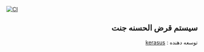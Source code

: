 [![CI](https://github.com/erfantkerfan/janat/actions/workflows/ci.yml/badge.svg?branch=main)](https://github.com/erfantkerfan/janat/actions/workflows/ci.yml)


<div dir="rtl">
    
## سیستم قرض الحسنه جنت


توسعه دهنده : [kerasus](https://github.com/kerasus)

</div>

